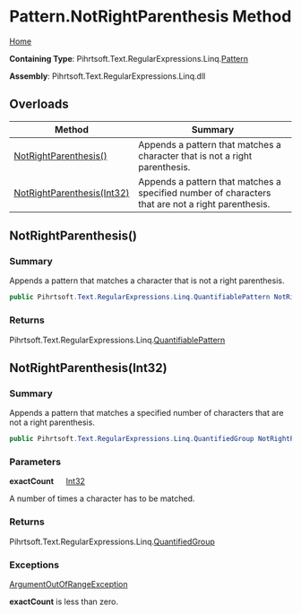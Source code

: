 # Pattern\.NotRightParenthesis Method

[Home](../../../../../../README.md)

**Containing Type**: Pihrtsoft\.Text\.RegularExpressions\.Linq\.[Pattern](../README.md)

**Assembly**: Pihrtsoft\.Text\.RegularExpressions\.Linq\.dll

## Overloads

| Method | Summary |
| ------ | ------- |
| [NotRightParenthesis()](#Pihrtsoft_Text_RegularExpressions_Linq_Pattern_NotRightParenthesis) | Appends a pattern that matches a character that is not a right parenthesis\. |
| [NotRightParenthesis(Int32)](#Pihrtsoft_Text_RegularExpressions_Linq_Pattern_NotRightParenthesis_System_Int32_) | Appends a pattern that matches a specified number of characters that are not a right parenthesis\. |

## NotRightParenthesis\(\) <a name="Pihrtsoft_Text_RegularExpressions_Linq_Pattern_NotRightParenthesis"></a>

### Summary

Appends a pattern that matches a character that is not a right parenthesis\.

```csharp
public Pihrtsoft.Text.RegularExpressions.Linq.QuantifiablePattern NotRightParenthesis()
```

### Returns

Pihrtsoft\.Text\.RegularExpressions\.Linq\.[QuantifiablePattern](../../QuantifiablePattern/README.md)

## NotRightParenthesis\(Int32\) <a name="Pihrtsoft_Text_RegularExpressions_Linq_Pattern_NotRightParenthesis_System_Int32_"></a>

### Summary

Appends a pattern that matches a specified number of characters that are not a right parenthesis\.

```csharp
public Pihrtsoft.Text.RegularExpressions.Linq.QuantifiedGroup NotRightParenthesis(int exactCount)
```

### Parameters

**exactCount** &emsp; [Int32](https://docs.microsoft.com/en-us/dotnet/api/system.int32)

A number of times a character has to be matched\.

### Returns

Pihrtsoft\.Text\.RegularExpressions\.Linq\.[QuantifiedGroup](../../QuantifiedGroup/README.md)

### Exceptions

[ArgumentOutOfRangeException](https://docs.microsoft.com/en-us/dotnet/api/system.argumentoutofrangeexception)

**exactCount** is less than zero\.

